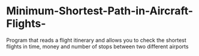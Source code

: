 # Minimum-Shortest-Path-in-Aircraft-Flights-
Program that reads a flight itinerary and allows you to check the shortest flights in time, money and number of stops between two different airports
